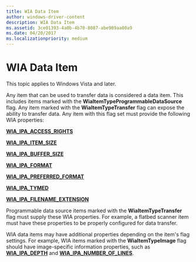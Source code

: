 ```yaml
---
title: WIA Data Item
author: windows-driver-content
description: WIA Data Item
ms.assetid: 3ce01393-4a0b-4b70-8087-abe989aa00a9
ms.date: 04/20/2017
ms.localizationpriority: medium
---
```


# WIA Data Item





This topic applies to Windows Vista and later.

Any item that can be used to transfer data is considered a data item. This includes items marked with the **WiaItemTypeProgrammableDataSource** flag. Any item marked with the **WiaItemTypeTransfer** flag can expose the ability to transfer data. Any item with this flag set must provide the following WIA properties:

[**WIA\_IPA\_ACCESS\_RIGHTS**](https://msdn.microsoft.com/library/windows/hardware/ff551518)

[**WIA\_IPA\_ITEM\_SIZE**](https://msdn.microsoft.com/library/windows/hardware/ff551594)

[**WIA\_IPA\_BUFFER\_SIZE**](https://msdn.microsoft.com/library/windows/hardware/ff551527)

[**WIA\_IPA\_FORMAT**](https://msdn.microsoft.com/library/windows/hardware/ff551553)

[**WIA\_IPA\_PREFERRED\_FORMAT**](https://msdn.microsoft.com/library/windows/hardware/ff551623)

[**WIA\_IPA\_TYMED**](https://msdn.microsoft.com/library/windows/hardware/ff551656)

[**WIA\_IPA\_FILENAME\_EXTENSION**](https://msdn.microsoft.com/library/windows/hardware/ff551549)

Programmable data source items marked with the **WiaItemTypeTransfer** flag must supply these WIA properties. For example, a flatbed scanner item must have these properties to be properly configured for data transfer.

WIA data items may have additional properties depending on the item's flag settings. For example, WIA items marked with the **WiaItemTypeImage** flag should have image-specific information properties, such as [**WIA\_IPA\_DEPTH**](https://msdn.microsoft.com/library/windows/hardware/ff551546) and [**WIA\_IPA\_NUMBER\_OF\_LINES**](https://msdn.microsoft.com/library/windows/hardware/ff551611).

 

 




